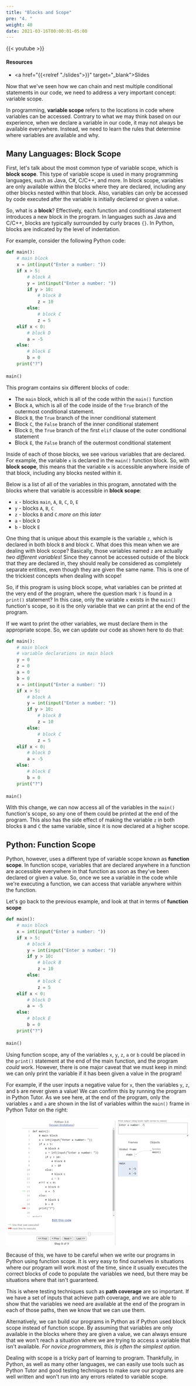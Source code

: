 ```yaml
---
title: "Blocks and Scope"
pre: "4. "
weight: 40
date: 2021-03-16T00:00:01-05:00
---
```


{{< youtube  >}}

#### Resources

* <a href="{{<relref "./slides">}}" target="_blank">Slides</a>

Now that we've seen how we can chain and nest multiple conditional statements in our code, we need to address a very important concept: variable scope.

In programming, **variable scope** refers to the locations in code where variables can be accessed. Contrary to what we may think based on our experience, when we declare a variable in our code, it may not always be available everywhere. Instead, we need to learn the rules that determine where variables are available and why. 

## Many Languages: Block Scope

First, let's talk about the most common type of variable scope, which is **block scope**. This type of variable scope is used in many programming languages, such as Java, C#, C/C++, and more. In block scope, variables are only available within the blocks where they are declared, including any other blocks nested within that block. Also, variables can only be accessed by code executed after the variable is initially declared or given a value. 

So, what is a **block**? Effectively, each function and conditional statement introduces a new block in the program. In languages such as Java and C/C++, blocks are typically surrounded by curly braces `{}`. In Python, blocks are indicated by the level of indentation. 

For example, consider the following Python code:

```python
def main():
    # main block
    x = int(input("Enter a number: "))
    if x > 5:
        # block A
        y = int(input("Enter a number: "))
        if y > 10: 
            # block B
            z = 10
        else:
            # block C
            z = 5
    elif x < 0:
        # block D
        a = -5
    else:
        # block E
        b = 0
    print("?")

main()
```

This program contains six different blocks of code:
* The `main` block, which is all of the code within the `main()` function
* Block `A`, which is all of the code inside of the `True` branch of the outermost conditional statement.
* Block `B`, the `True` branch of the inner conditional statement
* Block `C`, the `False` branch of the inner conditional statement
* Block `D`, the `True` branch of the first `elif` clause of the outer conditional statement
* Block `E`, the `False` branch of the outermost conditional statement

Inside of each of those blocks, we see various variables that are declared. For example, the variable `x` is declared in the `main()` function block. So, with **block scope**, this means that the variable `x` is accessible anywhere inside of that block, including any blocks nested within it.

Below is a list of all of the variables in this program, annotated with the blocks where that variable is accessible in **block scope**:

* `x` - blocks `main`, `A`, `B`, `C`, `D`, `E`
* `y` - blocks `A`, `B`, `C`
* `z` - blocks `B` and `C` _more on this later_
* `a` - block `D`
* `b` - block `E`

One thing that is unique about this example is the variable `z`, which is declared in both block `B` and block `C`. What does this mean when we are dealing with block scope? Basically, those variables named `z` are actually _two different variables_! Since they cannot be accessed outside of the block that they are declared in, they should really be considered as completely separate entities, even though they are given the same name. This is one of the trickiest concepts when dealing with scope! 

So, if this program is using block scope, what variables can be printed at the very end of the program, where the question mark `?` is found in a `print()` statement? In this case, only the variable `x` exists in the `main()` function's scope, so it is the only variable that we can print at the end of the program. 

If we want to print the other variables, we must declare them in the appropriate scope. So, we can update our code as shown here to do that:

```python
def main():
    # main block
    # variable declarations in main block
    y = 0
    z = 0
    a = 0
    b = 0
    x = int(input("Enter a number: "))
    if x > 5:
        # block A
        y = int(input("Enter a number: "))
        if y > 10: 
            # block B
            z = 10
        else:
            # block C
            z = 5
    elif x < 0:
        # block D
        a = -5
    else:
        # block E
        b = 0
    print("?")

main()
```

With this change, we can now access all of the variables in the `main()` function's scope, so any one of them could be printed at the end of the program. This also has the side effect of making the variable `z` in both blocks `B` and `C` the same variable, since it is now declared at a higher scope.

## Python: Function Scope

Python, however, uses a different type of variable scope known as **function scope**. In function scope, variables that are declared anywhere in a function are accessible everywhere in that function as soon as they've been declared or given a value. So, once we see a variable in the code while we're executing a function, we can access that variable anywhere within the function. 

Let's go back to the previous example, and look at that in terms of **function scope**

```python
def main():
    # main block
    x = int(input("Enter a number: "))
    if x > 5:
        # block A
        y = int(input("Enter a number: "))
        if y > 10: 
            # block B
            z = 10
        else:
            # block C
            z = 5
    elif x < 0:
        # block D
        a = -5
    else:
        # block E
        b = 0
    print("?")

main()
```

Using function scope, any of the variables `x`, `y`, `z`, `a` or `b` could be placed in the `print()` statement at the end of the main function, and the program _could_ work. However, there is one major caveat that we must keep in mind: we can only print the variable if it has been given a value in the program!

For example, if the user inputs a negative value for `x`, then the variables `y`, `z`, and `b` are never given a value! We can confirm this by running the program in Python Tutor. As we see here, at the end of the program, only the variables `x` and `a` are shown in the list of variables within the `main()` frame in Python Tutor on the right:

![Python Tutor](/images/lab9/tutor.png)

Because of this, we have to be careful when we write our programs in Python using function scope. It is very easy to find ourselves in situations where our program will work most of the time, since it usually executes the correct blocks of code to populate the variables we need, but there may be situations where that isn't guaranteed. 

This is where testing techniques such as **path coverage** are so important. If we have a set of inputs that achieve path coverage, and we are able to show that the variables we need are available at the end of the program in each of those paths, then we know that we can use them.

Alternatively, we can build our programs in Python as if Python used block scope instead of function scope. By assuming that variables are only available in the blocks where they are given a value, we can always ensure that we won't reach a situation where we are trying to access a variable that isn't available. _For novice programmers, this is often the simplest option._

Dealing with scope is a tricky part of learning to program. Thankfully, in Python, as well as many other languages, we can easily use tools such as Python Tutor and good testing techniques to make sure our programs are well written and won't run into any errors related to variable scope. 